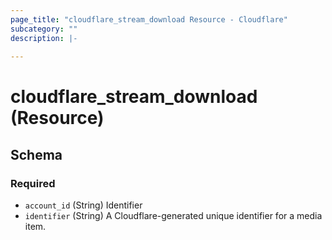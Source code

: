 ```yaml
---
page_title: "cloudflare_stream_download Resource - Cloudflare"
subcategory: ""
description: |-
  
---
```


# cloudflare_stream_download (Resource)




<!-- schema generated by tfplugindocs -->
## Schema

### Required

- `account_id` (String) Identifier
- `identifier` (String) A Cloudflare-generated unique identifier for a media item.


